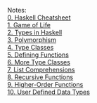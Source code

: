 Notes:\
[0. Haskell Cheatsheet](0.%20Haskell%20Cheatsheet.md)\
[1. Game of Life](1.%20Game%20of%20Life.md)\
[2. Types in Haskell](2.%20Types%20in%20Haskell.md)\
[3. Polymorphism](3.%20Polymorphism.md)\
[4. Type Classes](4.%20Type%20Classes.md)\
[5. Defining Functions](5.%20Defining%20Functions.md)\
[6. More Type Classes](6.%20More%20Type%20Classes.md)\
[7. List Comprehensions](7.%20List%20Comprehensions.md)\
[8. Recursive Functions](8.%20Recursive%20Functions.md)\
[9. Higher-Order Functions](9.%20Higher-Order%20Functions.md)\
[10. User Defined Data Types](10.%20User%20Defined%20Data%20Types.md)